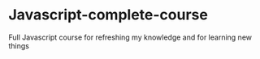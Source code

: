 # Javascript-complete-course
Full Javascript course for refreshing my knowledge and for learning new things


